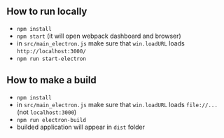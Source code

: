 ## How to run locally
 
 - `npm install`
 - `npm start` (it will open webpack dashboard and browser)
 - in `src/main_electron.js` make sure that `win.loadURL` loads `http://localhost:3000/`
 - `npm run start-electron`


## How to make a build

 - `npm install`
 - in `src/main_electron.js` make sure that `win.loadURL` loads `file://...` (not `localhost:3000`)
 - `npm run electron-build`
 - builded application will appear in `dist` folder
